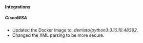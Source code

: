
#### Integrations
##### CiscoWSA
- Updated the Docker image to: *demisto/python3:3.10.10.48392*.
- Changed the XML parsing to be more secure.
